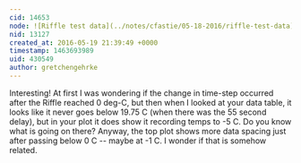 ```yaml
---
cid: 14653
node: ![Riffle test data](../notes/cfastie/05-18-2016/riffle-test-data)
nid: 13127
created_at: 2016-05-19 21:39:49 +0000
timestamp: 1463693989
uid: 430549
author: gretchengehrke
---
```


Interesting! At first I was wondering if the change in time-step occurred after the Riffle reached 0 deg-C, but then when I looked at your data table, it looks like it never goes below 19.75 C (when there was the 55 second delay), but in your plot it does show it recording temps to -5 C. Do you know what is going on there? Anyway, the top plot shows more data spacing just after passing below 0 C -- maybe at -1 C. I wonder if that is somehow related.